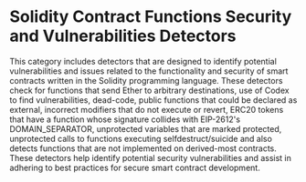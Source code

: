 # Solidity Contract Functions Security and Vulnerabilities Detectors

This category includes detectors that are designed to identify potential vulnerabilities and issues related to the functionality and security of smart contracts written in the Solidity programming language. 
These detectors check for functions that send Ether to arbitrary destinations, use of Codex to find vulnerabilities, dead-code, public functions that could be declared as external, incorrect modifiers that do not execute or revert, ERC20 tokens that have a function whose signature collides with EIP-2612's DOMAIN_SEPARATOR, unprotected variables that are marked protected, unprotected calls to functions executing selfdestruct/suicide and also detects functions that are not implemented on derived-most contracts. These detectors help identify potential security vulnerabilities and assist in adhering to best practices for secure smart contract development.
